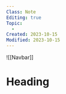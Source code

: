```yaml
---
Class: Note
Editing: true
Topic:
  - 
Created: 2023-10-15
Modified: 2023-10-15
---
```


![[Navbar]]

# Heading
